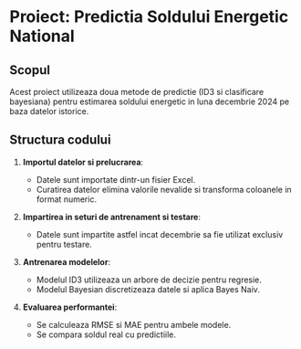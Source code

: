 # Proiect: Predictia Soldului Energetic National

## Scopul
Acest proiect utilizeaza doua metode de predictie (ID3 si clasificare bayesiana) pentru estimarea soldului energetic in luna decembrie 2024 pe baza datelor istorice.

## Structura codului

1. **Importul datelor si prelucrarea**:
    - Datele sunt importate dintr-un fisier Excel.
    - Curatirea datelor elimina valorile nevalide si transforma coloanele in format numeric.

2. **Impartirea in seturi de antrenament si testare**:
    - Datele sunt impartite astfel incat decembrie sa fie utilizat exclusiv pentru testare.

3. **Antrenarea modelelor**:
    - Modelul ID3 utilizeaza un arbore de decizie pentru regresie.
    - Modelul Bayesian discretizeaza datele si aplica Bayes Naiv.

4. **Evaluarea performantei**:
    - Se calculeaza RMSE si MAE pentru ambele modele.
    - Se compara soldul real cu predictiile.
